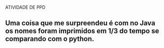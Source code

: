 ATIVIDADE DE PPD

## Uma coisa que me surpreendeu é com no Java os nomes foram imprimidos em 1/3 do tempo se comparando com o python.